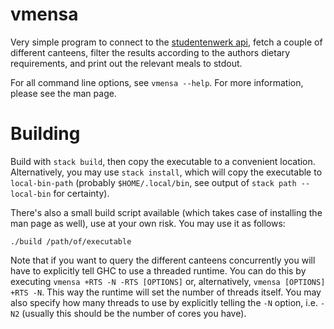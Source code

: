# vmensa
Very simple program to connect to the [studentenwerk
api](https://www.studentenwerk-dresden.de/mensen/speiseplan-api.html), fetch a
couple of different canteens, filter the results according to the authors
dietary requirements, and print out the relevant meals to stdout.

For all command line options, see `vmensa --help`.  For more information, please
see the man page.

# Building
Build with `stack build`, then copy the executable to a convenient location.
Alternatively, you may use `stack install`, which will copy the executable to
`local-bin-path` (probably `$HOME/.local/bin`, see output of `stack path
--local-bin` for certainty).

There's also a small build script available (which takes case of installing the
man page as well), use at your own risk.  You may use it as follows:
```shell
./build /path/of/executable
```

Note that if you want to query the different canteens concurrently you will have
to explicitly tell GHC to use a threaded runtime.  You can do this by executing
`vmensa +RTS -N -RTS [OPTIONS]` or, alternatively, `vmensa [OPTIONS] +RTS -N`.
This way the runtime will set the number of threads itself.  You may also
specify how many threads to use by explicitly telling the `-N` option,
i.e. `-N2` (usually this should be the number of cores you have).
